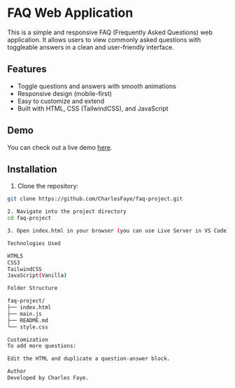 # FAQ Web Application

This is a simple and responsive FAQ (Frequently Asked Questions) web application. It allows users to view commonly asked questions with toggleable answers in a clean and user-friendly interface.

## Features

- Toggle questions and answers with smooth animations
- Responsive design (mobile-first)
- Easy to customize and extend
- Built with HTML, CSS (TailwindCSS), and JavaScript

## Demo

You can check out a live demo [here](https://faq-project-gray.vercel.app/).

## Installation

1. Clone the repository:

```bash
git clone https://github.com/CharlesFaye/faq-project.git

2. Navigate into the project directory 
cd faq-project

3. Open index.html in your browser (you can use Live Server in VS Code).

Technologies Used

HTML5
CSS3
TailwindCSS
JavaScript(Vanilla)

Folder Structure

faq-project/
├── index.html
├── main.js
├── README.md
└── style.css

Customization
To add more questions:

Edit the HTML and duplicate a question-answer block.

Author
Developed by Charles Faye.

